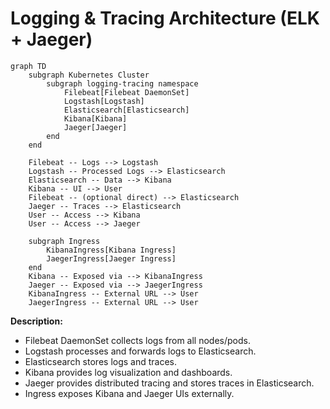 # Logging & Tracing Architecture (ELK + Jaeger)

```mermaid
graph TD
    subgraph Kubernetes Cluster
        subgraph logging-tracing namespace
            Filebeat[Filebeat DaemonSet]
            Logstash[Logstash]
            Elasticsearch[Elasticsearch]
            Kibana[Kibana]
            Jaeger[Jaeger]
        end
    end

    Filebeat -- Logs --> Logstash
    Logstash -- Processed Logs --> Elasticsearch
    Elasticsearch -- Data --> Kibana
    Kibana -- UI --> User
    Filebeat -- (optional direct) --> Elasticsearch
    Jaeger -- Traces --> Elasticsearch
    User -- Access --> Kibana
    User -- Access --> Jaeger

    subgraph Ingress
        KibanaIngress[Kibana Ingress]
        JaegerIngress[Jaeger Ingress]
    end
    Kibana -- Exposed via --> KibanaIngress
    Jaeger -- Exposed via --> JaegerIngress
    KibanaIngress -- External URL --> User
    JaegerIngress -- External URL --> User
```

**Description:**
- Filebeat DaemonSet collects logs from all nodes/pods.
- Logstash processes and forwards logs to Elasticsearch.
- Elasticsearch stores logs and traces.
- Kibana provides log visualization and dashboards.
- Jaeger provides distributed tracing and stores traces in Elasticsearch.
- Ingress exposes Kibana and Jaeger UIs externally.
